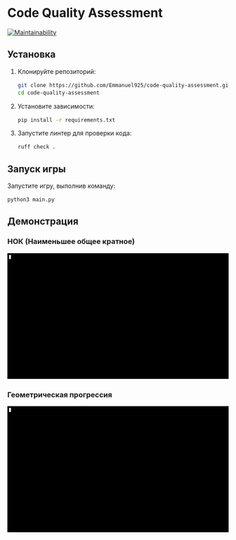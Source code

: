 # Code Quality Assessment

[![Maintainability](https://api.codeclimate.com/v1/badges/405371a192fe86517d6e/maintainability)](https://codeclimate.com/github/Emmanuel925/code-quality-assessment/maintainability)


## Установка

1. Клонируйте репозиторий:
   ```bash
   git clone https://github.com/Emmanuel925/code-quality-assessment.git
   cd code-quality-assessment
   ```
   
2. Установите зависимости:
   ```bash
   pip install -r requirements.txt
   ```

3. Запустите линтер для проверки кода:
   ```bash
   ruff check .
   ```

## Запуск игры

Запустите игру, выполнив команду:
```bash
python3 main.py
```

## Демонстрация

### НОК (Наименьшее общее кратное)
<a href="https://asciinema.org/a/Fizs94FDSYvMhGkhzDtqyjEMp">
   <img src="assets/lcm.gif" alt="НОК" width="800">
</a>

### Геометрическая прогрессия
<a href="https://asciinema.org/a/fgjuG4Bm8ElKETTh3vF3Ar2Zd">
   <img src="assets/progression.gif" alt="Геометрическая прогрессия" width="800">
</a>
